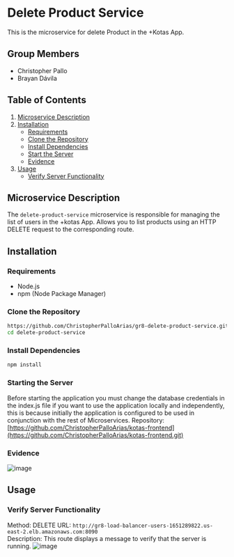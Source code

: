 # Delete Product Service

This is the microservice for delete Product in the +Kotas App.

## Group Members

- Christopher Pallo
- Brayan Dávila

## Table of Contents

1. [Microservice Description](#microservice-description)
2. [Installation](#installation)
   - [Requirements](#requirements)
   - [Clone the Repository](#clone-the-repository)
   - [Install Dependencies](#install-dependencies)
   - [Start the Server](#start-the-server)
   - [Evidence](#evidence)
3. [Usage](#usage)
   - [Verify Server Functionality](#verify-server-functionality)

## Microservice Description

The `delete-product-service` microservice is responsible for managing the list of users in the +kotas App. Allows you to list products using an HTTP DELETE request to the corresponding route.

## Installation

### Requirements

- Node.js
- npm (Node Package Manager)

### Clone the Repository

```sh
https://github.com/ChristopherPalloArias/gr8-delete-product-service.git
cd delete-product-service
```

### Install Dependencies
```sh
npm install
```

### Starting the Server
Before starting the application you must change the database credentials in the index.js file if you want to use the application locally and independently, this is because initially the application is configured to be used in conjunction with the rest of Microservices.
Repository: [https://github.com/ChristopherPalloArias/kotas-frontend](https://github.com/ChristopherPalloArias/kotas-frontend.git)

### Evidence
![image](https://github.com/user-attachments/assets/8e528c86-5617-4365-9137-8577f1d12193)

## Usage
### Verify Server Functionality

Method: DELETE 
URL: `http://gr8-load-balancer-users-1651289822.us-east-2.elb.amazonaws.com:8090`  
Description: This route displays a message to verify that the server is running.
![image](https://github.com/user-attachments/assets/157bd55c-2ea8-4286-8bca-9c763539581f)
